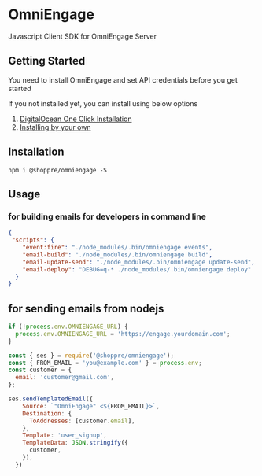 # OmniEngage

Javascript Client SDK for OmniEngage Server

## Getting Started

You need to install OmniEngage and set API credentials before you get started

If you not installed yet, you can install using below options

1. [DigitalOcean One Click Installation](https://marketplace.digitalocean.com/apps/caprover?action=deploy&refcode=27013eb71a06)  
2. [Installing by your own](https://github.com/shoppre-tech/omniengage#installing-omniengage---in-5-minutes)

## Installation

```shell script
npm i @shoppre/omniengage -S
```

## Usage

### for building emails for developers in command line
```json
{
 "scripts": {
    "event:fire": "./node_modules/.bin/omniengage events",
    "email-build": "./node_modules/.bin/omniengage build",
    "email-update-send": "./node_modules/.bin/omniengage update-send",
    "email-deploy": "DEBUG=q-* ./node_modules/.bin/omniengage deploy"
  }
}
```

##  for sending emails from nodejs

```js
if (!process.env.OMNIENGAGE_URL) {
  process.env.OMNIENGAGE_URL = 'https://engage.yourdomain.com';
}

const { ses } = require('@shoppre/omniengage');
const { FROM_EMAIL = 'you@example.com' } = process.env;
const customer = {
  email: 'customer@gmail.com',
};

ses.sendTemplatedEmail({
    Source: `"OmniEngage" <${FROM_EMAIL}>`,
    Destination: {
      ToAddresses: [customer.email],
    },
    Template: 'user_signup',
    TemplateData: JSON.stringify({
      customer,
    }),
  })
```
